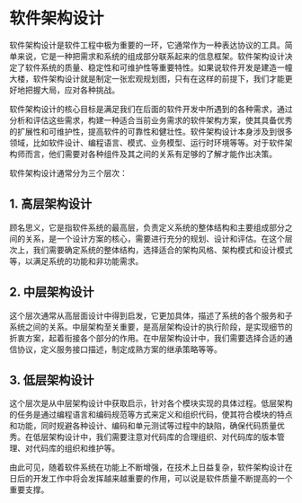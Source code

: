 # 软件架构设计
软件架构设计是软件工程中极为重要的一环，它通常作为一种表达协议的工具。简单来说，它是一种把需求和系统的组成部分联系起来的信息框架。软件架构设计决定了软件系统的质量、稳定性和可维护性等重要特性。如果说软件开发是建造一幢大楼，软件架构设计就是制定一张宏观规划图，只有在这样的前提下，我们才能更好地把握大局，应对各种挑战。

软件架构设计的核心目标是满足我们在后面的软件开发中所遇到的各种需求，通过分析和评估这些需求，构建一种适合当前业务需求的软件架构方案，使其具备优秀的扩展性和可维护性，提高软件的可靠性和健壮性。软件架构设计本身涉及到很多领域，比如软件设计、编程语言、模式、业务模型、运行时环境等等。对于软件架构师而言，他们需要对各种组件及其之间的关系有足够的了解才能作出决策。

软件架构设计通常分为三个层次：

## 1. 高层架构设计
顾名思义，它是指软件系统的最高层，负责定义系统的整体结构和主要组成部分之间的关系，是一个设计方案的核心，需要进行充分的规划、设计和评估。在这个层次上，我们需要确定系统的整体结构，选择适合的架构风格、架构模式和设计模式等，以满足系统的功能和非功能需求。

## 2. 中层架构设计
这个层次通常从高层面设计中得到启发，它更加具体，描述了系统的各个服务和子系统之间的关系。中层架构至关重要，是高层架构设计的执行阶段，是实现细节的折衷方案，起着衔接各个部分的作用。在中层架构设计中，我们需要选择合适的通信协议，定义服务接口描述，制定成熟方案的继承策略等等。

## 3. 低层架构设计
这个层次是从中层架构设计中获取启示，针对各个模块实现的具体过程。低层架构的任务是通过编程语言和编码规范等方式来定义和组织代码，使其符合模块的特点和功能，同时规避各种设计、编码和单元测试等过程中的缺陷，确保代码质量优秀。在低层架构设计中，我们需要注意对代码库的合理组织、对代码库的版本管理、对代码库的组织和维护等。

由此可见，随着软件系统在功能上不断增强，在技术上日益复杂，软件架构设计在日后的开发工作中将会发挥越来越重要的作用，可以说是软件质量不断提高的一个重要支撑。